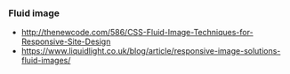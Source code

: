 ### Fluid image 

* http://thenewcode.com/586/CSS-Fluid-Image-Techniques-for-Responsive-Site-Design
* https://www.liquidlight.co.uk/blog/article/responsive-image-solutions-fluid-images/